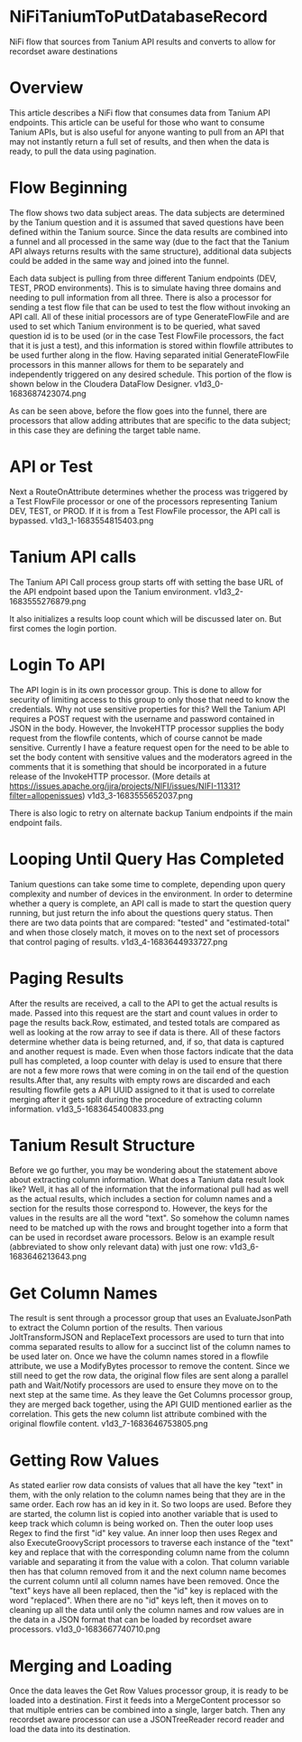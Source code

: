 # NiFiTaniumToPutDatabaseRecord
NiFi flow that sources from Tanium API results and converts to allow for recordset aware destinations

# Overview
This article describes a NiFi flow that consumes data from Tanium API endpoints. This article can be useful for those who want to consume Tanium APIs, but is also useful for anyone wanting to pull from an API that may not instantly return a full set of results, and then when the data is ready, to pull the data using pagination.

 
# Flow Beginning

The flow shows two data subject areas. The data subjects are determined by the Tanium question and it is assumed that saved questions have been defined within the Tanium source. Since the data results are combined into a funnel and all processed in the same way (due to the fact that the Tanium API always returns results with the same structure), additional data subjects could be added in the same way and joined into the funnel.

Each data subject is pulling from three different Tanium endpoints (DEV, TEST, PROD environments). This is to simulate having three domains and needing to pull information from all three. There is also a processor for sending a test flow file that can be used to test the flow without invoking an API call. All of these initial processors are of type GenerateFlowFile and are used to set which Tanium environment is to be queried, what saved question id is to be used (or in the case Test FlowFile processors, the fact that it is just a test), and this information is stored within flowfile attributes to be used further along in the flow. Having separated initial GenerateFlowFile processors in this manner allows for them to be separately and independently triggered on any desired schedule. This portion of the flow is shown below in the Cloudera DataFlow Designer.
v1d3_0-1683687423074.png

As can be seen above, before the flow goes into the funnel, there are processors that allow adding attributes that are specific to the data subject; in this case they are defining the target table name.

 
# API or Test

Next a RouteOnAttribute determines whether the process was triggered by a Test FlowFile processor or one of the processors representing Tanium DEV, TEST, or PROD. If it is from a Test FlowFile processor, the API call is bypassed.
v1d3_1-1683554815403.png

 
# Tanium API calls

The Tanium API Call process group starts off with setting the base URL of the API endpoint based upon the Tanium environment.
v1d3_2-1683555276879.png

 

It also initializes a results loop count which will be discussed later on. But first comes the login portion.

 
# Login To API

The API login is in its own processor group. This is done to allow for security of limiting access to this group to only those that need to know the credentials. Why not use sensitive properties for this? Well the Tanium API requires a POST request with the username and password contained in JSON in the body. However, the InvokeHTTP processor supplies the body request from the flowfile contents, which of course cannot be made sensitive. Currently I have a feature request open for the need to be able to set the body content with sensitive values and the moderators agreed in the
comments that it is something that should be incorporated in a future release of the InvokeHTTP processor. (More details at https://issues.apache.org/jira/projects/NIFI/issues/NIFI-11331?filter=allopenissues)
v1d3_3-1683555652037.png

There is also logic to retry on alternate backup Tanium endpoints if the main endpoint fails.

 
# Looping Until Query Has Completed

Tanium questions can take some time to complete, depending upon query complexity and number of devices in the environment. In order to determine whether a query is complete, an API call is made to start the question query running, but just return the info about the questions query status. Then there are two data points that are compared: "tested" and "estimated-total" and when those closely match, it moves on to the next set of processors that control paging of results.
v1d3_4-1683644933727.png

 
# Paging Results

After the results are received, a call to the API to get the actual results is made. Passed into this request are the start and count values in order to page the results back.Row, estimated, and tested totals are compared as well as looking at the row array to see if data is there. All of these factors determine whether data is being returned, and, if so, that data is captured and another request is made. Even when those factors indicate that the data pull has completed, a loop counter with delay is used to ensure that there are not a few more rows that were coming in on the tail end of the question results.After that, any results with empty rows are discarded and each resulting flowfile gets a API UUID assigned to it that is used to correlate merging after it gets split during the procedure of extracting column information.
v1d3_5-1683645400833.png

 
# Tanium Result Structure

Before we go further, you may be wondering about the statement above about extracting column information. What does a Tanium data result look like? Well, it has all of the information that the informational pull had as well as the actual results, which includes a section for column names and a section for the results those correspond to. However, the keys for the values in the results are all the word "text". So somehow the column names need to be matched up with the rows and brought together into a form that can be used in recordset aware processors. Below is an example result (abbreviated to show only relevant data) with just one row:
v1d3_6-1683646213643.png

 
# Get Column Names

The result is sent through a processor group that uses an EvaluateJsonPath to extract the Column portion of the results. Then various JoltTransformJSON and ReplaceText processors are used to turn that into comma separated results to allow for a succinct list of the column names to be used later on. Once we have the column names stored in a flowfile attribute, we use a ModifyBytes processor to remove the content. Since we still need to get the row data, the original flow files are sent along a parallel path and Wait/Notify processors are used to ensure they move on to the next step at the same time. As they leave the Get Columns processor group, they are merged back together, using the API GUID mentioned earlier as the correlation. This gets the new column list attribute combined with the original flowfile content.
v1d3_7-1683646753805.png

 
# Getting Row Values

As stated earlier row data consists of values that all have the key "text" in them, with the only relation to the column names being that they are in the same order. Each row has an id key in it. So two loops are used. Before they are started, the column list is copied into another variable that is used to keep track which column is being worked on. Then the outer loop uses Regex to find the first "id" key value. An inner loop then uses Regex and also ExecuteGroovyScript processors to traverse each instance of the "text" key and replace that with the corresponding column name from the column variable and separating it from the value with a colon. That column variable then has that column removed from it and the next column name becomes the current column until all column names have been removed. Once the "text" keys have all been replaced, then the "id" key is replaced with the word "replaced". When there are no "id" keys left, then it moves on to cleaning up all the data until only the column names and row values are in the data in a JSON format that can be loaded by recordset aware processors.
v1d3_0-1683667740710.png

 
# Merging and Loading

Once the data leaves the Get Row Values processor group, it is ready to be loaded into a destination. First it feeds into a MergeContent processor so that multiple entries can be combined into a single, larger batch. Then any recordset aware processor can use a JSONTreeReader record reader and load the data into its destination.
